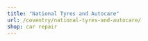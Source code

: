 ```yaml
---
title: "National Tyres and Autocare"
url: /coventry/national-tyres-and-autocare/
shop: car repair
---
```

